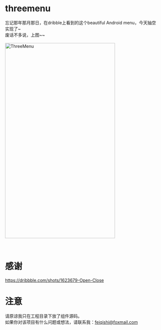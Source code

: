 # threemenu
忘记那年那月那日，在dribble上看到的这个beautiful Android menu，今天抽空实现了~ <br>
废话不多说，上图~~ <br><br>
<img src="https://github.com/cloudups/threemenu/blob/master/ThreeMenu/gif/ThreeMenu.gif" width = "360" height = "639" alt="ThreeMenu" />

<br>

# 感谢
https://dribbble.com/shots/1623679-Open-Close

# 注意
请原谅我只在工程目录下放了组件源码。<br>
如果你对该项目有什么问题或想法，请联系我：feiqishi@foxmail.com
